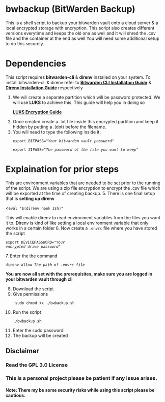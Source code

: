 # bwbackup (BitWarden Backup)
This is a shell script to backup your bitwarden vault onto a cloud server & a local encrypted storage with encryption.
This script also creates different versions everytime and keeps the old one as well and it will shred the .csv file and the container at the end as well
You will need some additional setup to do this securely.

# Dependencies
  This script requires **bitwarden-cli** & **direnv** installed on your system. To install bitwarden-cli & direnv refer to **[Bitwarden CLI Installation Guide](https://bitwarden.com/help/cli/)** & **[Direnv Installation Guide](https://github.com/direnv/direnv/blob/master/docs/installation.md)** respectively

1. We will create a separate partition which will be password protected. We will use **LUKS** to achieve this. This guide will help you in doing so
      **<p>[LUKS Encryption Guide](https://www.redhat.com/sysadmin/disk-encryption-luks)</p>**
3. Once created create a .txt file inside this encrypted partition and keep it hidden by putting a .(dot) before the filename.
4. You will need to type the following inside it:
      <p><dir="auto"><code>export BITPASS=<i>"Your bitwarden vault password"</i></code></p>
      <p><dir="auto"><code>export ZIPASS=<i>"The password of the file you want to keep"</i></code></p>

# Explaination for prior steps

  This are environment variables that are needed to be set prior to the running of the script. We are using a zip file encryption to encrypt the .csv file which will be exported at the time of creating backup.
5. There is one final setup that is **setting up direnv**
      <p><<code>eval "$(direnv hook zsh)"</code></p>
    This will enable direnv to read environment variables from the files you want it to. Direnv is kind of like setting a local environment variable that only works in a certain folder
6. Now create a <code>.envrc</code> file where you have stored the script 
      <p><code>export DEVICEPASSWORD=<i>"Your encrypted drive password"</i></code></p>
7. Enter the the command 
      <p><code>direnv allow <i>The path of .envrc file</i></code></p>
**You are now all set with the prerequisites, make sure you are logged in your bitwarden vault through cli**

8. Download the script
9. Give permissions
      <p><dir="auto"><code> sudo chmod +x ./bwbackup.sh </code></p>
10. Run the script
      <p><dir="auto"><code>./bwbackup.sh</code></p>
11. Enter the sudo password
12. The backup will be created

## Disclaimer
### Read the GPL 3.0 License

### This is a personal project please be patient if any issue arises.

#### Note: There my be some security risks while using this script please be cautious.
